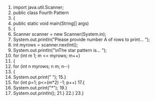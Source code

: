 
1. import java.util.Scanner;
2. public class Fourth Pattern
3. {
4. public static void main(String[] args)
5. {
6. Scanner scanner = new Scanner(System.in);
7. System.out.println("Please provide number
A
of rows to print... ");
8. int myrows = scanner.nextInt();
9. System.out.println("\nThe star pattern is...
");
10. for (int m 1; m <= myrows; m++)
11. {
12. for (int n myrows; n m; n--)
13. {
14. System.out.print(" ");
15.}
16. for (int p=1; p<=(m*2) -1; p++)
17.{
18. System.out.print("*");
19.}
20. System.out.println();
21.}
22.)
23.}
